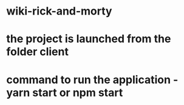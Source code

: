 # wiki-rick-and-morty
# the project is launched from the folder client
# command to run the application - yarn start or npm start

